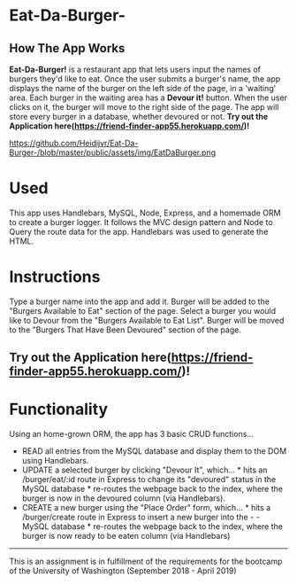 # Eat-Da-Burger-

## How The App Works

**Eat-Da-Burger!** is a restaurant app that lets users input the names of burgers they'd like to eat. Once the user submits a burger's name, the app displays the name of the burger on the left side of the page, in a 'waiting' area. Each burger in the waiting area has a **Devour it!** button. When the user clicks on it, the burger will move to the right side of the page. The app will store every burger in a database, whether devoured or not. 
**Try out the Application here(https://friend-finder-app55.herokuapp.com/)!**

https://github.com/Heidijvr/Eat-Da-Burger-/blob/master/public/assets/img/EatDaBurger.png

# Used

This app uses Handlebars, MySQL, Node, Express, and a homemade ORM to create a burger logger. It follows the MVC design pattern and Node to Query the route data for the app. Handlebars was used to generate the HTML.

# Instructions
Type a burger name into the app and add it.
Burger will be added to the "Burgers Available to Eat" section of the page.
Select a burger you would like to Devour from the "Burgers Available to Eat List".
Burger will be moved to the "Burgers That Have Been Devoured" section of the page.

## Try out the Application here(https://friend-finder-app55.herokuapp.com/)!


# Functionality
Using an home-grown ORM, the app has 3 basic CRUD functions...

- READ all entries from the MySQL database and display them to the DOM using Handlebars.
- UPDATE a selected burger by clicking "Devour It", which... * hits an /burger/eat/:id route in Express to change its "devoured" status   in the MySQL database * re-routes the webpage back to the index, where the burger is now in the devoured column (via Handlebars).
- CREATE a new burger using the "Place Order" form, which... * hits a /burger/create route in Express to insert a new burger into the -  - MySQL database * re-routes the webpage back to the index, where the burger is now ready to be eaten column (via Handlebars)
---
This is an assignment is in fulfillment of the requirements for the bootcamp of the University of Washington (September 2018 - April 2019)

